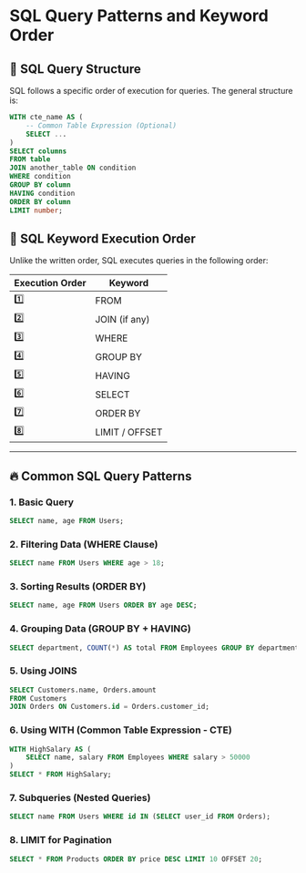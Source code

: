 # SQL Query Patterns and Keyword Order

## 📌 SQL Query Structure
SQL follows a specific order of execution for queries. The general structure is:

```sql
WITH cte_name AS (
    -- Common Table Expression (Optional)
    SELECT ...
)
SELECT columns
FROM table
JOIN another_table ON condition
WHERE condition
GROUP BY column
HAVING condition
ORDER BY column
LIMIT number;
```

## 🔹 SQL Keyword Execution Order
Unlike the written order, SQL executes queries in the following order:

| Execution Order | Keyword |
|---------------|----------|
| 1️⃣ | FROM |
| 2️⃣ | JOIN (if any) |
| 3️⃣ | WHERE |
| 4️⃣ | GROUP BY |
| 5️⃣ | HAVING |
| 6️⃣ | SELECT |
| 7️⃣ | ORDER BY |
| 8️⃣ | LIMIT / OFFSET |

---

## 🔥 Common SQL Query Patterns

### **1. Basic Query**
```sql
SELECT name, age FROM Users;
```

### **2. Filtering Data (WHERE Clause)**
```sql
SELECT name FROM Users WHERE age > 18;
```

### **3. Sorting Results (ORDER BY)**
```sql
SELECT name, age FROM Users ORDER BY age DESC;
```

### **4. Grouping Data (GROUP BY + HAVING)**
```sql
SELECT department, COUNT(*) AS total FROM Employees GROUP BY department HAVING COUNT(*) > 5;
```

### **5. Using JOINS**
```sql
SELECT Customers.name, Orders.amount 
FROM Customers 
JOIN Orders ON Customers.id = Orders.customer_id;
```

### **6. Using WITH (Common Table Expression - CTE)**
```sql
WITH HighSalary AS (
    SELECT name, salary FROM Employees WHERE salary > 50000
)
SELECT * FROM HighSalary;
```

### **7. Subqueries (Nested Queries)**
```sql
SELECT name FROM Users WHERE id IN (SELECT user_id FROM Orders);
```

### **8. LIMIT for Pagination**
```sql
SELECT * FROM Products ORDER BY price DESC LIMIT 10 OFFSET 20;
```

